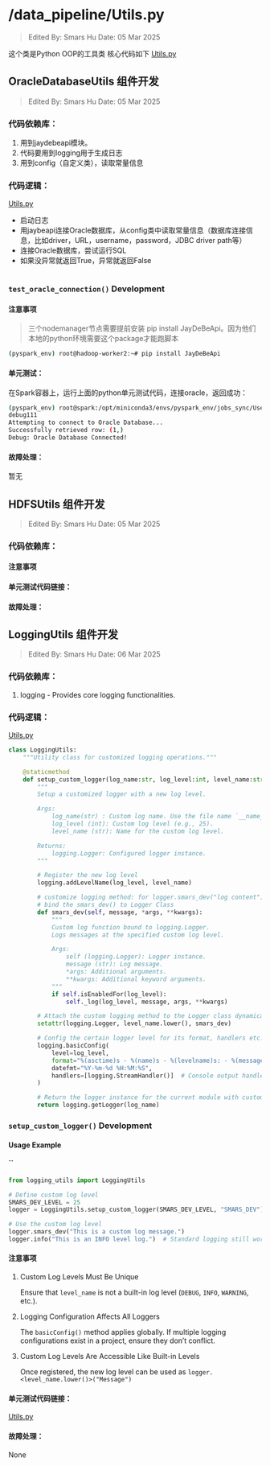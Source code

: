 # /data_pipeline/Utils.py

> Edited By: Smars Hu
> Date: 05 Mar 2025

这个类是Python OOP的工具类
核心代码如下
[Utils.py](../../../../data_pipeline/utils.py)

## OracleDatabaseUtils 组件开发

> Edited By: Smars Hu
> Date: 05 Mar 2025

### 代码依赖库：

1. 用到jaydebeapi模块。
2. 代码要用到logging用于生成日志
3. 用到config（自定义类），读取常量信息

### 代码逻辑：

[Utils.py](../../../../data_pipeline/utils.py)

- 启动日志
- 用jaybeapi连接Oracle数据库，从config类中读取常量信息（数据库连接信息，比如driver，URL，username，password，JDBC driver path等）
- 连接Oracle数据库，尝试运行SQL
- 如果没异常就返回True，异常就返回False

```python

```
### `test_oracle_connection()` Development

#### 注意事项

> 三个nodemanager节点需要提前安装 pip install JayDeBeApi。因为他们本地的python环境需要这个package才能跑脚本

```bash
(pyspark_env) root@hadoop-worker2:~# pip install JayDeBeApi
```

#### 单元测试：



在Spark容器上，运行上面的python单元测试代码，连接oracle，返回成功：

```bash
(pyspark_env) root@spark:/opt/miniconda3/envs/pyspark_env/jobs_sync/Users/smars/Developer/big-data-engineering-project1/test/unit_test/data_pipeline# python test_oracle_connect.py 
debug111
Attempting to connect to Oracle Database...
Successfully retrieved row: (1,)
Debug: Oracle Database Connected!
```

#### 故障处理：
暂无

## HDFSUtils  组件开发

> Edited By: Smars Hu
> Date: 05 Mar 2025

###

### 代码依赖库：


#### 注意事项

#### 单元测试代码链接：

#### 故障处理：

## LoggingUtils 组件开发

> Edited By: Smars Hu
> Date: 06 Mar 2025

### 代码依赖库：

1. logging - Provides core logging functionalities.
   
### 代码逻辑：

[Utils.py](../../../../data_pipeline/utils.py)

```python
class LoggingUtils:
    """Utility class for customized logging operations."""

    @staticmethod
    def setup_custom_logger(log_name:str, log_level:int, level_name:str):
        """
        Setup a customized logger with a new log level.

        Args:
            log_name(str) : Custom log name. Use the file name `__name__` by default
            log_level (int): Custom log level (e.g., 25).
            level_name (str): Name for the custom log level.

        Returns:
            logging.Logger: Configured logger instance.
        """

        # Register the new log level
        logging.addLevelName(log_level, level_name)

        # customize logging method: for logger.smars_dev("log content")
        # bind the smars_dev() to Logger Class
        def smars_dev(self, message, *args, **kwargs):
            """
            Custom log function bound to logging.Logger.
            Logs messages at the specified custom log level.

            Args:
                self (logging.Logger): Logger instance.
                message (str): Log message.
                *args: Additional arguments.
                **kwargs: Additional keyword arguments.
            """
            if self.isEnabledFor(log_level):
                self._log(log_level, message, args, **kwargs)

        # Attach the custom logging method to the Logger class dynamically
        setattr(logging.Logger, level_name.lower(), smars_dev)

        # Config the certain logger level for its format, handlers etc.
        logging.basicConfig(
            level=log_level,
            format="%(asctime)s - %(name)s - %(levelname)s: - %(message)s",
            datefmt="%Y-%m-%d %H:%M:%S",
            handlers=[logging.StreamHandler()]  # Console output handler
        )

        # Return the logger instance for the current module with custom name
        return logging.getLogger(log_name)
```

### `setup_custom_logger()` Development

#### Usage Example

#### ``
```python
from logging_utils import LoggingUtils

# Define custom log level
SMARS_DEV_LEVEL = 25
logger = LoggingUtils.setup_custom_logger(SMARS_DEV_LEVEL, "SMARS_DEV")

# Use the custom log level
logger.smars_dev("This is a custom log message.")
logger.info("This is an INFO level log.")  # Standard logging still works
```

#### 注意事项

1. Custom Log Levels Must Be Unique

    Ensure that `level_name` is not a built-in log level (`DEBUG`, `INFO`, `WARNING`, etc.).

2. Logging Configuration Affects All Loggers
   
    The `basicConfig()` method applies globally. If multiple logging configurations exist in a project, ensure they don’t conflict.

3. Custom Log Levels Are Accessible Like Built-in Levels
   
    Once registered, the new log level can be used as `logger.<level_name.lower()>("Message")`


#### 单元测试代码链接：

[Utils.py](../../testing/setup_custom_logger.md)

#### 故障处理：

None